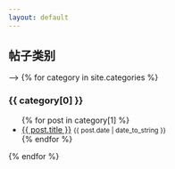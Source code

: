 ```yaml
---
layout: default
---
```


<!-- <h2 id="top-title">文章列表</h2> -->
<!-- <ul>
{% for post in site.posts %}
  <li class="post-{{ post.category }} post-{{ post.categories }}">
    <a href="{{ post.url }}">{{ post.title }}</a><small>{{ post.date | date_to_string }}</small>
  </li>
{% endfor %}
</ul> -->

<h2 id="top-title">帖子类别</h2> -->
{% for category in site.categories %}
  <h3>{{ category[0] }}</h3>
  <ul>
    {% for post in category[1] %}
      <li>
        <a href="{{ post.url }}">{{ post.title }}</a>
        <small>{{ post.date | date_to_string }}</small>
      </li>
    {% endfor %}
  </ul>
{% endfor %}

<!-- post >> content - excerpt - output - previous - id - url - relative_path - next - path - collection - draft - categories - layout - title - tags - date - slug - ext -->